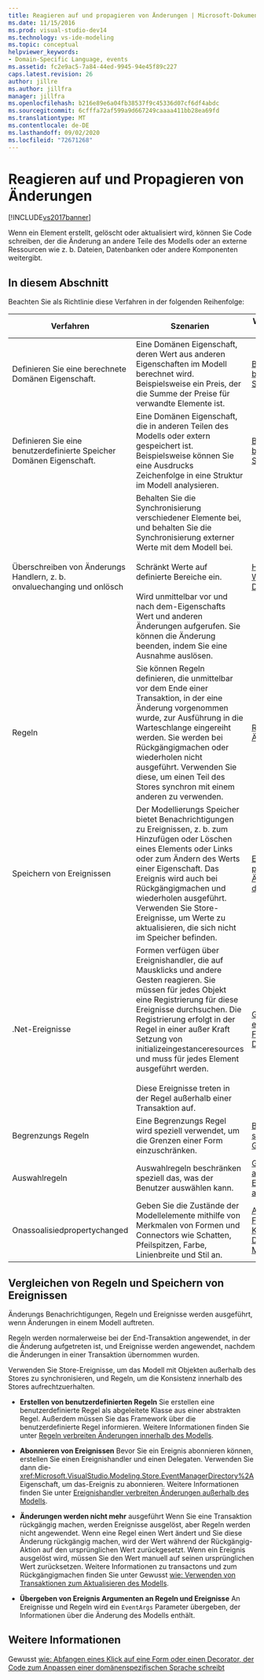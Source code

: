 ```yaml
---
title: Reagieren auf und propagieren von Änderungen | Microsoft-Dokumentation
ms.date: 11/15/2016
ms.prod: visual-studio-dev14
ms.technology: vs-ide-modeling
ms.topic: conceptual
helpviewer_keywords:
- Domain-Specific Language, events
ms.assetid: fc2e9ac5-7a84-44ed-9945-94e45f89c227
caps.latest.revision: 26
author: jillre
ms.author: jillfra
manager: jillfra
ms.openlocfilehash: b216e89e6a04fb38537f9c45336d07cf6df4abdc
ms.sourcegitcommit: 6cfffa72af599a9d667249caaaa411bb28ea69fd
ms.translationtype: MT
ms.contentlocale: de-DE
ms.lasthandoff: 09/02/2020
ms.locfileid: "72671268"
---
```

# <a name="responding-to-and-propagating-changes"></a>Reagieren auf und Propagieren von Änderungen
[!INCLUDE[vs2017banner](../includes/vs2017banner.md)]

Wenn ein Element erstellt, gelöscht oder aktualisiert wird, können Sie Code schreiben, der die Änderung an andere Teile des Modells oder an externe Ressourcen wie z. b. Dateien, Datenbanken oder andere Komponenten weitergibt.

## <a name="in-this-section"></a>In diesem Abschnitt
 Beachten Sie als Richtlinie diese Verfahren in der folgenden Reihenfolge:

|Verfahren|Szenarien|Weitere Informationen finden Sie unter|
|---------------|---------------|--------------------------|
|Definieren Sie eine berechnete Domänen Eigenschaft.|Eine Domänen Eigenschaft, deren Wert aus anderen Eigenschaften im Modell berechnet wird. Beispielsweise ein Preis, der die Summe der Preise für verwandte Elemente ist.|[Berechnete und benutzerdefinierte Speichereigenschaften](../modeling/calculated-and-custom-storage-properties.md)|
|Definieren Sie eine benutzerdefinierte Speicher Domänen Eigenschaft.|Eine Domänen Eigenschaft, die in anderen Teilen des Modells oder extern gespeichert ist. Beispielsweise können Sie eine Ausdrucks Zeichenfolge in eine Struktur im Modell analysieren.|[Berechnete und benutzerdefinierte Speichereigenschaften](../modeling/calculated-and-custom-storage-properties.md)|
|Überschreiben von Änderungs Handlern, z. b. onvaluechanging und onlösch|Behalten Sie die Synchronisierung verschiedener Elemente bei, und behalten Sie die Synchronisierung externer Werte mit dem Modell bei.<br /><br /> Schränkt Werte auf definierte Bereiche ein.<br /><br /> Wird unmittelbar vor und nach dem-Eigenschafts Wert und anderen Änderungen aufgerufen. Sie können die Änderung beenden, indem Sie eine Ausnahme auslösen.|[Handler für Wertänderungen von Domäneneigenschaften](../modeling/domain-property-value-change-handlers.md)|
|Regeln|Sie können Regeln definieren, die unmittelbar vor dem Ende einer Transaktion, in der eine Änderung vorgenommen wurde, zur Ausführung in die Warteschlange eingereiht werden. Sie werden bei Rückgängigmachen oder wiederholen nicht ausgeführt. Verwenden Sie diese, um einen Teil des Stores synchron mit einem anderen zu verwenden.|[Regeln propagieren Änderungen im Modell](../modeling/rules-propagate-changes-within-the-model.md)|
|Speichern von Ereignissen|Der Modellierungs Speicher bietet Benachrichtigungen zu Ereignissen, z. b. zum Hinzufügen oder Löschen eines Elements oder Links oder zum Ändern des Werts einer Eigenschaft. Das Ereignis wird auch bei Rückgängigmachen und wiederholen ausgeführt. Verwenden Sie Store-Ereignisse, um Werte zu aktualisieren, die sich nicht im Speicher befinden.|[Ereignishandler propagieren Änderungen außerhalb des Modells](../modeling/event-handlers-propagate-changes-outside-the-model.md)|
|.Net-Ereignisse|Formen verfügen über Ereignishandler, die auf Mausklicks und andere Gesten reagieren. Sie müssen für jedes Objekt eine Registrierung für diese Ereignisse durchsuchen. Die Registrierung erfolgt in der Regel in einer außer Kraft Setzung von initializeingestanceresources und muss für jedes Element ausgeführt werden.<br /><br /> Diese Ereignisse treten in der Regel außerhalb einer Transaktion auf.|[Gewusst wie: Abfangen eines Klicks auf eine Form oder einen Decorator](../modeling/how-to-intercept-a-click-on-a-shape-or-decorator.md)|
|Begrenzungs Regeln|Eine Begrenzungs Regel wird speziell verwendet, um die Grenzen einer Form einzuschränken.|[BoundsRules schränken Position und Größe von Formen ein](../modeling/boundsrules-constrain-shape-location-and-size.md)|
|Auswahlregeln|Auswahlregeln beschränken speziell das, was der Benutzer auswählen kann.|[Gewusst wie: Zugreifen auf die und Einschränken der aktuellen Auswahl](../modeling/how-to-access-and-constrain-the-current-selection.md)|
|Onassoalisiedpropertychanged|Geben Sie die Zustände der Modellelemente mithilfe von Merkmalen von Formen und Connectors wie Schatten, Pfeilspitzen, Farbe, Linienbreite und Stil an.|[Aktualisieren von Formen und Konnektoren zur Darstellung des Modells](../modeling/updating-shapes-and-connectors-to-reflect-the-model.md)|

## <a name="comparing-rules-and-store-events"></a>**Vergleichen von Regeln und Speichern von Ereignissen**
 Änderungs Benachrichtigungen, Regeln und Ereignisse werden ausgeführt, wenn Änderungen in einem Modell auftreten.

 Regeln werden normalerweise bei der End-Transaktion angewendet, in der die Änderung aufgetreten ist, und Ereignisse werden angewendet, nachdem die Änderungen in einer Transaktion übernommen wurden.

 Verwenden Sie Store-Ereignisse, um das Modell mit Objekten außerhalb des Stores zu synchronisieren, und Regeln, um die Konsistenz innerhalb des Stores aufrechtzuerhalten.

- **Erstellen von benutzerdefinierten Regeln** Sie erstellen eine benutzerdefinierte Regel als abgeleitete Klasse aus einer abstrakten Regel. Außerdem müssen Sie das Framework über die benutzerdefinierte Regel informieren. Weitere Informationen finden Sie unter [Regeln verbreiten Änderungen innerhalb des Modells](../modeling/rules-propagate-changes-within-the-model.md).

- **Abonnieren von Ereignissen** Bevor Sie ein Ereignis abonnieren können, erstellen Sie einen Ereignishandler und einen Delegaten. Verwenden Sie dann die- <xref:Microsoft.VisualStudio.Modeling.Store.EventManagerDirectory%2A> Eigenschaft, um das-Ereignis zu abonnieren. Weitere Informationen finden Sie unter [Ereignishandler verbreiten Änderungen außerhalb des Modells](../modeling/event-handlers-propagate-changes-outside-the-model.md).

- **Änderungen werden nicht mehr** ausgeführt Wenn Sie eine Transaktion rückgängig machen, werden Ereignisse ausgelöst, aber Regeln werden nicht angewendet. Wenn eine Regel einen Wert ändert und Sie diese Änderung rückgängig machen, wird der Wert während der Rückgängig-Aktion auf den ursprünglichen Wert zurückgesetzt. Wenn ein Ereignis ausgelöst wird, müssen Sie den Wert manuell auf seinen ursprünglichen Wert zurücksetzen. Weitere Informationen zu transactons und zum Rückgängigmachen finden Sie unter Gewusst [wie: Verwenden von Transaktionen zum Aktualisieren des Modells](../modeling/how-to-use-transactions-to-update-the-model.md).

- **Übergeben von Ereignis Argumenten an Regeln und Ereignisse** An Ereignisse und Regeln wird ein `EventArgs` Parameter übergeben, der Informationen über die Änderung des Modells enthält.

## <a name="see-also"></a>Weitere Informationen
 Gewusst [wie: Abfangen eines Klick auf eine Form oder einen Decorator, der](../modeling/how-to-intercept-a-click-on-a-shape-or-decorator.md) [Code zum Anpassen einer domänenspezifischen Sprache schreibt](../modeling/writing-code-to-customise-a-domain-specific-language.md)
